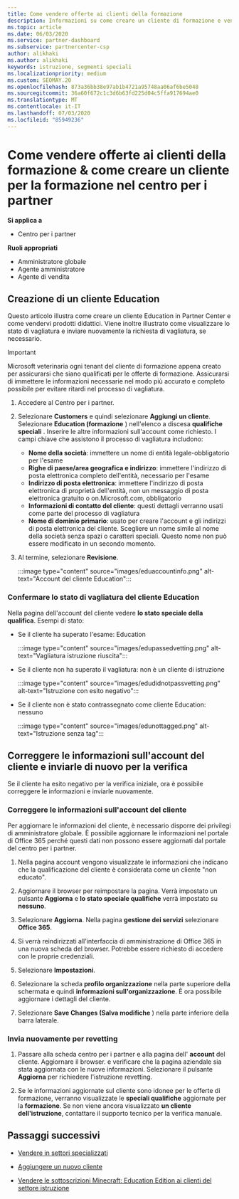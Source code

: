 ```yaml
---
title: Come vendere offerte ai clienti della formazione
description: Informazioni su come creare un cliente di formazione e vendervi offerte nel centro per i partner.
ms.topic: article
ms.date: 06/03/2020
ms.service: partner-dashboard
ms.subservice: partnercenter-csp
author: alikhaki
ms.author: alikhaki
keywords: istruzione, segmenti speciali
ms.localizationpriority: medium
ms.custom: SEOMAY.20
ms.openlocfilehash: 873a36bb38e97ab1b4721a95748aa06af6be5048
ms.sourcegitcommit: 36a60f672c1c3d6b63fd225d04c5ffa917694ae0
ms.translationtype: MT
ms.contentlocale: it-IT
ms.lasthandoff: 07/03/2020
ms.locfileid: "85949236"
---
```

# <a name="how-to-sell-offers-to-education-customers--how-to-create-an-education-customer-in-partner-center"></a>Come vendere offerte ai clienti della formazione & come creare un cliente per la formazione nel centro per i partner

**Si applica a**

- Centro per i partner

**Ruoli appropriati**

- Amministratore globale
- Agente amministratore
- Agente di vendita

## <a name="create-an-education-customer"></a>Creazione di un cliente Education

Questo articolo illustra come creare un cliente Education in Partner Center e come vendervi prodotti didattici. Viene inoltre illustrato come visualizzare lo stato di vagliatura e inviare nuovamente la richiesta di vagliatura, se necessario.

> [!IMPORTANT]
> Microsoft veterinaria ogni tenant del cliente di formazione appena creato per assicurarsi che siano qualificati per le offerte di formazione.  Assicurarsi di immettere le informazioni necessarie nel modo più accurato e completo possibile per evitare ritardi nel processo di vagliatura.

1. Accedere al Centro per i partner.

2. Selezionare **Customers** e quindi selezionare **Aggiungi un cliente**. Selezionare **Education (formazione** ) nell'elenco a discesa **qualifiche speciali** .  Inserire le altre informazioni sull'account come richiesto.  I campi chiave che assistono il processo di vagliatura includono:

   - **Nome della società**: immettere un nome di entità legale-obbligatorio per l'esame
   - **Righe di paese/area geografica e indirizzo**: immettere l'indirizzo di posta elettronica completo dell'entità, necessario per l'esame
   - **Indirizzo di posta elettronica**: immettere l'indirizzo di posta elettronica di proprietà dell'entità, non un messaggio di posta elettronica gratuito o on.Microsoft.com, obbligatorio
   - **Informazioni di contatto del cliente**: questi dettagli verranno usati come parte del processo di vagliatura
   - **Nome di dominio primario**: usato per creare l'account e gli indirizzi di posta elettronica del cliente.  Scegliere un nome simile al nome della società senza spazi o caratteri speciali.  Questo nome non può essere modificato in un secondo momento.

3. Al termine, selezionare **Revisione**.

   :::image type="content" source="images/eduaccountinfo.png" alt-text="Account del cliente Education":::

### <a name="confirm-your-education-customers-vetting-status"></a>Confermare lo stato di vagliatura del cliente Education

Nella pagina dell'account del cliente vedere **lo stato speciale della qualifica**.
Esempi di stato:

- Se il cliente ha superato l'esame: Education

   :::image type="content" source="images/edupassedvetting.png" alt-text="Vagliatura istruzione riuscita":::

- Se il cliente non ha superato il vagliatura: non è un cliente di istruzione

   :::image type="content" source="images/edudidnotpassvetting.png" alt-text="Istruzione con esito negativo":::

- Se il cliente non è stato contrassegnato come cliente Education: nessuno

   :::image type="content" source="images/edunottagged.png" alt-text="Istruzione senza tag":::

## <a name="correct-the-customer-account-info-and-resubmit-for-vetting"></a>Correggere le informazioni sull'account del cliente e inviarle di nuovo per la verifica  

Se il cliente ha esito negativo per la verifica iniziale, ora è possibile correggere le informazioni e inviarle nuovamente.

### <a name="correct-the-customer-account-information"></a>Correggere le informazioni sull'account del cliente

Per aggiornare le informazioni del cliente, è necessario disporre dei privilegi di amministratore globale. È possibile aggiornare le informazioni nel portale di Office 365 perché questi dati non possono essere aggiornati dal portale del centro per i partner.

1. Nella pagina account vengono visualizzate le informazioni che indicano che la qualificazione del cliente è considerata come un cliente "non educato".

2. Aggiornare il browser per reimpostare la pagina. Verrà impostato un pulsante **Aggiorna** e **lo stato speciale qualifiche** verrà impostato su **nessuno**.

3. Selezionare **Aggiorna**. Nella pagina **gestione dei servizi** selezionare **Office 365**.

4. Si verrà reindirizzati all'interfaccia di amministrazione di Office 365 in una nuova scheda del browser. Potrebbe essere richiesto di accedere con le proprie credenziali.

5. Selezionare **Impostazioni**.

6. Selezionare la scheda **profilo organizzazione** nella parte superiore della schermata e quindi **informazioni sull'organizzazione**. È ora possibile aggiornare i dettagli del cliente.

7. Selezionare **Save Changes (Salva modifiche** ) nella parte inferiore della barra laterale.  

### <a name="resubmit-for-revetting"></a>Invia nuovamente per revetting

1. Passare alla scheda centro per i partner e alla pagina dell' **account** del cliente. Aggiornare il browser. e verificare che la pagina aziendale sia stata aggiornata con le nuove informazioni. Selezionare il pulsante **Aggiorna** per richiedere l'istruzione revetting.

2. Se le informazioni aggiornate sul cliente sono idonee per le offerte di formazione, verranno visualizzate le **speciali qualifiche** aggiornate per la **formazione**. Se non viene ancora visualizzato **un cliente dell'istruzione**, contattare il supporto tecnico per la verifica manuale.

## <a name="next-steps"></a>Passaggi successivi

- [Vendere in settori specializzati](get-special-pricing-for-offers.md)

- [Aggiungere un nuovo cliente](add-a-new-customer.md)

- [Vendere le sottoscrizioni Minecraft: Education Edition ai clienti del settore istruzione](minecraft-subscriptions.md)
